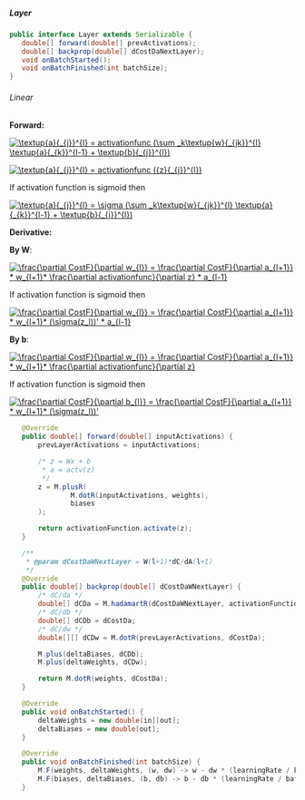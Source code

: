 ##### Layer
 ```java
public interface Layer extends Serializable {
    double[] forward(double[] prevActivations);
    double[] backprop(double[] dCostDaNextLayer);
    void onBatchStarted();
    void onBatchFinished(int batchSize);
}
 ```
 ###### Linear
**Forward:**
 
<a href="https://www.codecogs.com/eqnedit.php?latex=\textup{a}{_{j}}^{l}&space;=&space;activationfunc&space;(\sum&space;_k\textup{w}{_{jk}}^{l}&space;\textup{a}{_{k}}^{l-1}&space;&plus;&space;\textup{b}{_{j}}^{l})" target="_blank"><img src="https://latex.codecogs.com/gif.latex?\textup{a}{_{j}}^{l}&space;=&space;activationfunc&space;(\sum&space;_k\textup{w}{_{jk}}^{l}&space;\textup{a}{_{k}}^{l-1}&space;&plus;&space;\textup{b}{_{j}}^{l})" title="\textup{a}{_{j}}^{l} = activationfunc (\sum _k\textup{w}{_{jk}}^{l} \textup{a}{_{k}}^{l-1} + \textup{b}{_{j}}^{l})" /></a>

<a href="https://www.codecogs.com/eqnedit.php?latex=\textup{a}{_{j}}^{l}&space;=&space;activationfunc&space;({z}{_{j}}^{l})" target="_blank"><img src="https://latex.codecogs.com/gif.latex?\textup{a}{_{j}}^{l}&space;=&space;activationfunc&space;({z}{_{j}}^{l})" title="\textup{a}{_{j}}^{l} = activationfunc ({z}{_{j}}^{l})" /></a>

If activation function is sigmoid then

 <a href="https://www.codecogs.com/eqnedit.php?latex=\textup{a}{_{j}}^{l}&space;=&space;\sigma&space;(\sum&space;_k\textup{w}{_{jk}}^{l}&space;\textup{a}{_{k}}^{l-1}&space;&plus;&space;\textup{b}{_{j}}^{l})" target="_blank"><img src="https://latex.codecogs.com/gif.latex?\textup{a}{_{j}}^{l}&space;=&space;\sigma&space;(\sum&space;_k\textup{w}{_{jk}}^{l}&space;\textup{a}{_{k}}^{l-1}&space;&plus;&space;\textup{b}{_{j}}^{l})" title="\textup{a}{_{j}}^{l} = \sigma (\sum _k\textup{w}{_{jk}}^{l} \textup{a}{_{k}}^{l-1} + \textup{b}{_{j}}^{l})" /></a>

**Derivative:**

**By W**:

<a href="https://www.codecogs.com/eqnedit.php?latex=\frac{\partial&space;CostF}{\partial&space;w_{l}}&space;=&space;\frac{\partial&space;CostF}{\partial&space;a_{l&plus;1}}&space;*&space;w_{l&plus;1}*&space;\frac{\partial&space;activationfunc}{\partial&space;z}&space;*&space;a_{l-1}" target="_blank"><img src="https://latex.codecogs.com/gif.latex?\frac{\partial&space;CostF}{\partial&space;w_{l}}&space;=&space;\frac{\partial&space;CostF}{\partial&space;a_{l&plus;1}}&space;*&space;w_{l&plus;1}*&space;\frac{\partial&space;activationfunc}{\partial&space;z}&space;*&space;a_{l-1}" title="\frac{\partial CostF}{\partial w_{l}} = \frac{\partial CostF}{\partial a_{l+1}} * w_{l+1}* \frac{\partial activationfunc}{\partial z} * a_{l-1}" /></a>

If activation function is sigmoid then

<a href="https://www.codecogs.com/eqnedit.php?latex=\frac{\partial&space;CostF}{\partial&space;w_{l}}&space;=&space;\frac{\partial&space;CostF}{\partial&space;a_{l&plus;1}}&space;*&space;w_{l&plus;1}*&space;(\sigma(z_l))'&space;*&space;a_{l-1}" target="_blank"><img src="https://latex.codecogs.com/gif.latex?\frac{\partial&space;CostF}{\partial&space;w_{l}}&space;=&space;\frac{\partial&space;CostF}{\partial&space;a_{l&plus;1}}&space;*&space;w_{l&plus;1}*&space;(\sigma(z_l))'&space;*&space;a_{l-1}" title="\frac{\partial CostF}{\partial w_{l}} = \frac{\partial CostF}{\partial a_{l+1}} * w_{l+1}* (\sigma(z_l))' * a_{l-1}" /></a>

**By b**:

<a href="https://www.codecogs.com/eqnedit.php?latex=\frac{\partial&space;CostF}{\partial&space;w_{l}}&space;=&space;\frac{\partial&space;CostF}{\partial&space;a_{l&plus;1}}&space;*&space;w_{l&plus;1}*&space;\frac{\partial&space;activationfunc}{\partial&space;z}" target="_blank"><img src="https://latex.codecogs.com/gif.latex?\frac{\partial&space;CostF}{\partial&space;w_{l}}&space;=&space;\frac{\partial&space;CostF}{\partial&space;a_{l&plus;1}}&space;*&space;w_{l&plus;1}*&space;\frac{\partial&space;activationfunc}{\partial&space;z}" title="\frac{\partial CostF}{\partial w_{l}} = \frac{\partial CostF}{\partial a_{l+1}} * w_{l+1}* \frac{\partial activationfunc}{\partial z}" /></a>

If activation function is sigmoid then

<a href="https://www.codecogs.com/eqnedit.php?latex=\frac{\partial&space;CostF}{\partial&space;b_{l}}&space;=&space;\frac{\partial&space;CostF}{\partial&space;a_{l&plus;1}}&space;*&space;w_{l&plus;1}*&space;(\sigma(z_l))'" target="_blank"><img src="https://latex.codecogs.com/gif.latex?\frac{\partial&space;CostF}{\partial&space;b_{l}}&space;=&space;\frac{\partial&space;CostF}{\partial&space;a_{l&plus;1}}&space;*&space;w_{l&plus;1}*&space;(\sigma(z_l))'" title="\frac{\partial CostF}{\partial b_{l}} = \frac{\partial CostF}{\partial a_{l+1}} * w_{l+1}* (\sigma(z_l))'" /></a>


 ```java
    @Override
    public double[] forward(double[] inputActivations) {
        prevLayerActivations = inputActivations;

        /* z = Wx + b
         * a = actv(z)
         */
        z = M.plusR(
                M.dotR(inputActivations, weights),
                biases
        );

        return activationFunction.activate(z);
    }

    /**
     * @param dCostDaWNextLayer = W(l+1)*dC/dA(l+1)
     */
    @Override
    public double[] backprop(double[] dCostDaWNextLayer) {
        /* dC/da */
        double[] dCDa = M.hadamartR(dCostDaWNextLayer, activationFunction.dADz(z));
        /* dC/db */
        double[] dCDb = dCostDa;
        /* dC/dw */
        double[][] dCDw = M.dotR(prevLayerActivations, dCostDa);

        M.plus(deltaBiases, dCDb);
        M.plus(deltaWeights, dCDw);

        return M.dotR(weights, dCostDa);
    }

    @Override
    public void onBatchStarted() {
        deltaWeights = new double[in][out];
        deltaBiases = new double[out];
    }

    @Override
    public void onBatchFinished(int batchSize) {
        M.F(weights, deltaWeights, (w, dw) -> w - dw * (learningRate / batchSize));
        M.F(biases, deltaBiases, (b, db) -> b - db * (learningRate / batchSize));
    }
 ```
